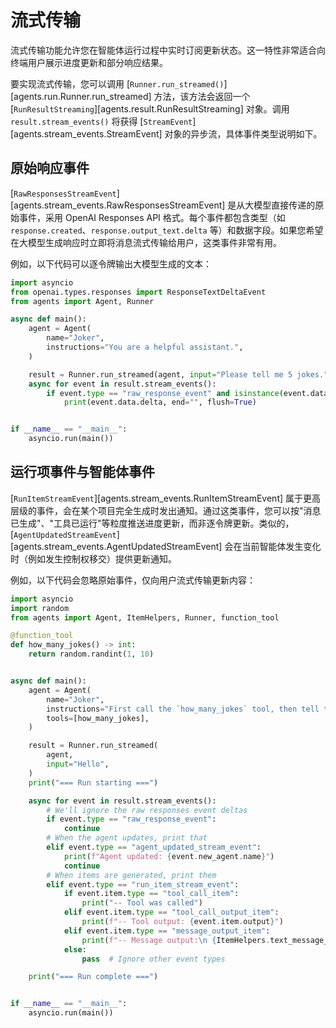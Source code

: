 # 流式传输

流式传输功能允许您在智能体运行过程中实时订阅更新状态。这一特性非常适合向终端用户展示进度更新和部分响应结果。

要实现流式传输，您可以调用 [`Runner.run_streamed()`][agents.run.Runner.run_streamed] 方法，该方法会返回一个 [`RunResultStreaming`][agents.result.RunResultStreaming] 对象。调用 `result.stream_events()` 将获得 [`StreamEvent`][agents.stream_events.StreamEvent] 对象的异步流，具体事件类型说明如下。

## 原始响应事件

[`RawResponsesStreamEvent`][agents.stream_events.RawResponsesStreamEvent] 是从大模型直接传递的原始事件，采用 OpenAI Responses API 格式。每个事件都包含类型（如 `response.created`、`response.output_text.delta` 等）和数据字段。如果您希望在大模型生成响应时立即将消息流式传输给用户，这类事件非常有用。

例如，以下代码可以逐令牌输出大模型生成的文本：

```python
import asyncio
from openai.types.responses import ResponseTextDeltaEvent
from agents import Agent, Runner

async def main():
    agent = Agent(
        name="Joker",
        instructions="You are a helpful assistant.",
    )

    result = Runner.run_streamed(agent, input="Please tell me 5 jokes.")
    async for event in result.stream_events():
        if event.type == "raw_response_event" and isinstance(event.data, ResponseTextDeltaEvent):
            print(event.data.delta, end="", flush=True)


if __name__ == "__main__":
    asyncio.run(main())
```

## 运行项事件与智能体事件

[`RunItemStreamEvent`][agents.stream_events.RunItemStreamEvent] 属于更高层级的事件，会在某个项目完全生成时发出通知。通过这类事件，您可以按"消息已生成"、"工具已运行"等粒度推送进度更新，而非逐令牌更新。类似的，[`AgentUpdatedStreamEvent`][agents.stream_events.AgentUpdatedStreamEvent] 会在当前智能体发生变化时（例如发生控制权移交）提供更新通知。

例如，以下代码会忽略原始事件，仅向用户流式传输更新内容：

```python
import asyncio
import random
from agents import Agent, ItemHelpers, Runner, function_tool

@function_tool
def how_many_jokes() -> int:
    return random.randint(1, 10)


async def main():
    agent = Agent(
        name="Joker",
        instructions="First call the `how_many_jokes` tool, then tell that many jokes.",
        tools=[how_many_jokes],
    )

    result = Runner.run_streamed(
        agent,
        input="Hello",
    )
    print("=== Run starting ===")

    async for event in result.stream_events():
        # We'll ignore the raw responses event deltas
        if event.type == "raw_response_event":
            continue
        # When the agent updates, print that
        elif event.type == "agent_updated_stream_event":
            print(f"Agent updated: {event.new_agent.name}")
            continue
        # When items are generated, print them
        elif event.type == "run_item_stream_event":
            if event.item.type == "tool_call_item":
                print("-- Tool was called")
            elif event.item.type == "tool_call_output_item":
                print(f"-- Tool output: {event.item.output}")
            elif event.item.type == "message_output_item":
                print(f"-- Message output:\n {ItemHelpers.text_message_output(event.item)}")
            else:
                pass  # Ignore other event types

    print("=== Run complete ===")


if __name__ == "__main__":
    asyncio.run(main())
```